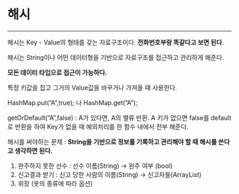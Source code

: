 # 해시

---

해시는 Key - Value의 형태를 갖는 자료구조이다. **전화번호부랑 똑같다고 보면 된다**.

해시는 String이나 어떤 데이터형을 기반으로 자료구조를 접근하고 관리하게 해준다.

**모든 데이터 타입으로 접근이 가능하다.**

특정 키값을 집고 그거의 Value값을 바꾸거나 가져올 때 사용한다.

HashMap.put(”A”,true); 나 HashMap.get(”A”);

getOrDefault(”A”,false) : A가 있다면, A의 밸류 반환. A 키가 없으면 false를 default로 반환을 하여 Key가 없을 때 예외처리를 한 함수 내에서 전부 해준다.

해시를 써야하는 문제 : **String을 기반으로 정보를 기록하고 관리해야 할 때 해시를 쓴다고 생각하면 된다.**

1. 완주하지 못한 선수 : 선수 이름(String) → 완주 여부 (bool)
2. 신고결과 받기 : 신고 당한 사람의 이름(String) → 신고자들(ArrayList<String>)
3. 위장 (옷의 종류에 따라 옵션)
